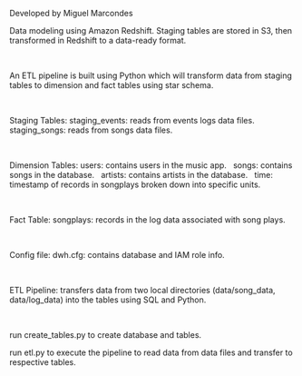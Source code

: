 Developed by Miguel Marcondes

Data modeling using Amazon Redshift. Staging tables are stored in S3, then transformed in Redshift to a data-ready format.

&nbsp;

An ETL pipeline is built using Python which will transform data from staging tables to dimension and fact tables using star schema.

&nbsp;

Staging Tables:
staging_events: reads from events logs data files.
staging_songs: reads from songs data files.

&nbsp;

Dimension Tables:
users: contains users in the music app. &nbsp;
songs: contains songs in the database. &nbsp;
artists: contains artists in the database. &nbsp;
time: timestamp of records in songplays broken down into specific units. &nbsp;

&nbsp;

Fact Table:
songplays: records in the log data associated with song plays.

&nbsp;

Config file:
dwh.cfg: contains database and IAM role info.

&nbsp;

ETL Pipeline:
transfers data from two local directories (data/song_data, data/log_data) into the tables using SQL and Python.

&nbsp;

run create_tables.py to create database and tables.

run etl.py to execute the pipeline to read data from data files and transfer to respective tables.
